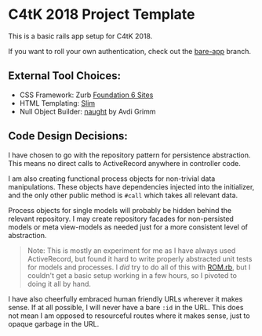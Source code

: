 # C4tK 2018 Project Template

This is a basic rails app setup for C4tK 2018.

If you want to roll your own authentication, check out the [bare-app](https://github.com/mellowfish/c4tk-2018/tree/bare-app) branch. 

## External Tool Choices:

- CSS Framework: Zurb [Foundation 6 Sites](https://foundation.zurb.com/sites)
- HTML Templating: [Slim](http://slim-lang.com/)
- Null Object Builder: [naught](https://github.com/avdi/naught) by Avdi Grimm

## Code Design Decisions:

I have chosen to go with the repository pattern for persistence abstraction. 
This means no direct calls to ActiveRecord anywhere in controller code.

I am also creating functional process objects for non-trivial data manipulations.
These objects have dependencies injected into the initializer, and the only other public method is `#call` which takes all relevant data.

Process objects for single models will probably be hidden behind the relevant repository.
I may create repository facades for non-persisted models or meta view-models as needed just for a more consistent level of abstraction.

> Note: This is mostly an experiment for me as I have always used ActiveRecord, but found it hard to write properly abstracted unit tests for models and processes.
> I *did* try to do all of this with [ROM.rb](http://rom-rb.org/), but I couldn't get a basic setup working in a few hours, so I pivoted to doing it all by hand.

I have also cheerfully embraced human friendly URLs wherever it makes sense.
If at all possible, I will never have a bare `:id` in the URL.
This does not mean I am opposed to resourceful routes where it makes sense, just to opaque garbage in the URL.
